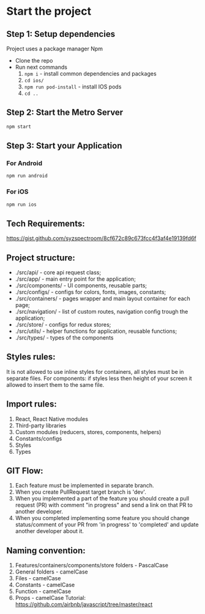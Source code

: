 # Start the project

## Step 1: Setup dependencies

Project uses a package manager Npm

- Clone the repo
- Run next commands
  1.  `npm i` - install common dependencies and packages
  2.  `cd ios/`
  3.  `npm run pod-install` - install IOS pods
  4.  `cd ..`

## Step 2: Start the Metro Server

```bash
npm start
```

## Step 3: Start your Application

### For Android

```bash
npm run android
```

### For iOS

```bash
npm run ios
```

## Tech Requirements:

https://gist.github.com/syzspectroom/8cf672c89c673fcc4f3af4e19139fd6f

## Project structure:

- ./src/api/ - core api request class;
- ./src/app/ - main entry point for the application;
- ./src/components/ - UI components, reusable parts;
- ./src/configs/ - configs for colors, fonts, images, constants;
- ./src/containers/ - pages wrapper and main layout container for each page;
- ./src/navigation/ - list of custom routes, navigation config trough the application;
- ./src/store/ - configs for redux stores;
- ./src/utils/ - helper functions for application, reusable functions;
- ./src/types/ - types of the components

## Styles rules:

It is not allowed to use inline styles for containers, all styles must be in separate files.
For components: if styles less then height of your screen it allowed to insert them to the same file.

## Import rules:

1. React, React Native modules
2. Third-party libraries
3. Custom modules (reducers, stores, components, helpers)
4. Constants/configs
5. Styles
6. Types

## GIT Flow:

1. Each feature must be implemented in separate branch.
2. When you create PullRequest target branch is 'dev'.
3. When you implemented a part of the feature you should create a pull request (PR) with comment "in progress" and send a link
   on that PR to another developer.
4. When you completed implementing some feature you should change status/comment of your PR from 'in progress' to 'completed'
   and update another developer about it.

## Naming convention:

1. Features/containers/components/store folders - PascalCase
2. General folders - camelCase
3. Files - camelCase
4. Constants - camelCase
5. Function - camelCase
6. Props - camelCase
   Tutorial: https://github.com/airbnb/javascript/tree/master/react
